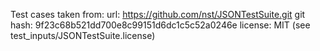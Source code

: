 Test cases taken from:
  url:      https://github.com/nst/JSONTestSuite.git
  git hash: 9f23c68b521dd700e8c99151d6dc1c5c52a0246e
  license:  MIT (see test_inputs/JSONTestSuite.license)
